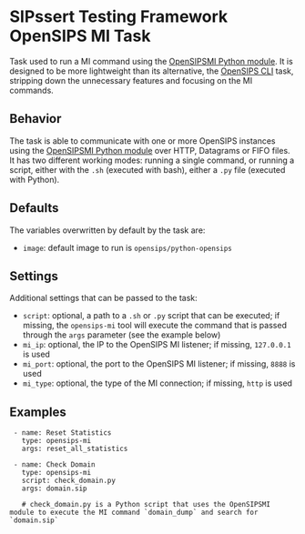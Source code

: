 # SIPssert Testing Framework OpenSIPS MI Task

Task used to run a MI command using the [OpenSIPSMI Python module](https://github.com/OpenSIPS/python-opensips). It is designed to be more lightweight than its alternative, the [OpenSIPS CLI](./opensips-cli.md) task, stripping down the unnecessary features and focusing on the MI commands.

## Behavior

The task is able to communicate with one or more OpenSIPS instances using the
[OpenSIPSMI Python module](https://github.com/OpenSIPS/python-opensips/blob/main/docs/mi.md) over HTTP, Datagrams or FIFO files. It has two different working modes: running a single command, or
running a script, either with the `.sh` (executed with bash), either a `.py`
file (executed with Python).

## Defaults

The variables overwritten by default by the task are:

* `image`: default image to run is `opensips/python-opensips`

## Settings

Additional settings that can be passed to the task:

* `script`: optional, a path to a `.sh` or `.py` script that can be executed;
if missing, the `opensips-mi` tool will execute the command that is passed through the `args` parameter (see the example below)
* `mi_ip`: optional, the IP to the OpenSIPS MI listener; if missing,
`127.0.0.1` is used
* `mi_port`: optional, the port to the OpenSIPS MI listener; if missing,
`8888` is used
* `mi_type`: optional, the type of the MI connection; if missing, `http` is used

## Examples

```
 - name: Reset Statistics
   type: opensips-mi
   args: reset_all_statistics
```

```
 - name: Check Domain
   type: opensips-mi
   script: check_domain.py
   args: domain.sip

   # check_domain.py is a Python script that uses the OpenSIPSMI module to execute the MI command `domain_dump` and search for `domain.sip`
```